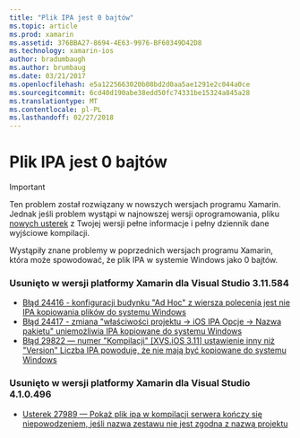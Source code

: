 ```yaml
---
title: "Plik IPA jest 0 bajtów"
ms.topic: article
ms.prod: xamarin
ms.assetid: 376BBA27-8694-4E63-9976-BF60349D42D8
ms.technology: xamarin-ios
author: bradumbaugh
ms.author: brumbaug
ms.date: 03/21/2017
ms.openlocfilehash: e5a1225663020b08bd2d0aa5ae1291e2c044a0ce
ms.sourcegitcommit: 6cd40d190abe38edd50fc74331be15324a845a28
ms.translationtype: MT
ms.contentlocale: pl-PL
ms.lasthandoff: 02/27/2018
---
```

# <a name="ipa-file-is-0-bytes"></a>Plik IPA jest 0 bajtów

> [!IMPORTANT]
> Ten problem został rozwiązany w nowszych wersjach programu Xamarin. Jednak jeśli problem wystąpi w najnowszej wersji oprogramowania, pliku [nowych usterek](~/cross-platform/troubleshooting/questions/howto-file-bug.md) z Twojej wersji pełne informacje i pełny dziennik dane wyjściowe kompilacji.



Wystąpiły znane problemy w poprzednich wersjach programu Xamarin, która może spowodować, że plik IPA w systemie Windows jako 0 bajtów. 

### <a name="fixed-in-xamarin-for-visual-studio-311584"></a>Usunięto w wersji platformy Xamarin dla Visual Studio 3.11.584 
- [Błąd 24416 - konfiguracji budynku "Ad Hoc" z wiersza polecenia jest nie IPA kopiowania plików do systemu Windows](https://bugzilla.xamarin.com/show_bug.cgi?id=24416)
- [Błąd 24417 - zmiana "właściwości projektu -> iOS IPA Opcje -> Nazwa pakietu" uniemożliwia IPA kopiowane do systemu Windows](https://bugzilla.xamarin.com/show_bug.cgi?id=24417)
- [Błąd 29822 — numer "Kompilacji" [XVS.iOS 3.11] ustawienie inny niż "Version" Liczba IPA powoduje, że nie mają być kopiowane do systemu Windows](https://bugzilla.xamarin.com/show_bug.cgi?id=29822)

### <a name="fixed-in-xamarin-for-visual-studio-410496"></a>Usunięto w wersji platformy Xamarin dla Visual Studio 4.1.0.496
- [Usterek 27989 — Pokaż plik ipa w kompilacji serwera kończy się niepowodzeniem, jeśli nazwa zestawu nie jest zgodna z nazwą projektu](https://bugzilla.xamarin.com/show_bug.cgi?id=27989)
